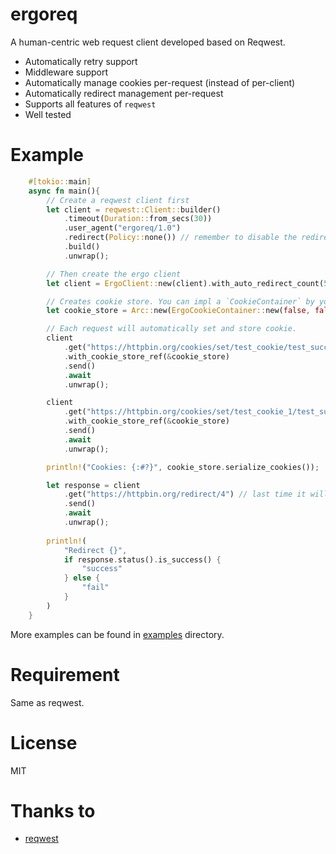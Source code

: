 # ergoreq

A human-centric web request client developed based on Reqwest.

* Automatically retry support
* Middleware support
* Automatically manage cookies per-request (instead of per-client)
* Automatically redirect management per-request
* Supports all features of `reqwest`
* Well tested

# Example
```rust
    #[tokio::main]
    async fn main(){
        // Create a reqwest client first
        let client = reqwest::Client::builder()
            .timeout(Duration::from_secs(30))
            .user_agent("ergoreq/1.0")
            .redirect(Policy::none()) // remember to disable the redirect!
            .build()
            .unwrap();

        // Then create the ergo client
        let client = ErgoClient::new(client).with_auto_redirect_count(5); // global auto redirect count

        // Creates cookie store. You can impl a `CookieContainer` by your own.
        let cookie_store = Arc::new(ErgoCookieContainer::new(false, false, false));

        // Each request will automatically set and store cookie.
        client
            .get("https://httpbin.org/cookies/set/test_cookie/test_success")
            .with_cookie_store_ref(&cookie_store)
            .send()
            .await
            .unwrap();

        client
            .get("https://httpbin.org/cookies/set/test_cookie_1/test_success_1")
            .with_cookie_store_ref(&cookie_store)
            .send()
            .await
            .unwrap();

        println!("Cookies: {:#?}", cookie_store.serialize_cookies());

        let response = client
            .get("https://httpbin.org/redirect/4") // last time it will redirect to /get, so 4 represents 5 redirect times
            .send()
            .await
            .unwrap();
    
        println!(
            "Redirect {}",
            if response.status().is_success() {
                "success"
            } else {
                "fail"
            }
        )
    }
```
More examples can be found in [examples](examples) directory.

# Requirement
Same as reqwest.

# License
MIT

# Thanks to
* [reqwest](https://github.com/seanmonstar/reqwest)
